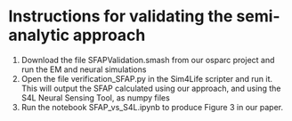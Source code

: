 # Instructions for validating the semi-analytic approach
1. Download the file SFAPValidation.smash from our osparc project and run the EM and neural simulations
2. Open the file verification_SFAP.py in the Sim4Life scripter and run it. This will output the SFAP calculated using our approach, and using the S4L Neural Sensing Tool, as numpy files
3. Run the notebook SFAP_vs_S4L.ipynb to produce Figure 3 in our paper.
